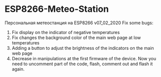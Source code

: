 # ESP8266-Meteo-Station
Персональная метеостанция на ESP8266 v07_02_2020
Fix some bugs:
1. Fix display on the indicator of negative temperatures
2. Fix changes the background color of the main web page at low temperatures
3. Adding a button to adjust the brightness of the indicators on the main web page
4. Decrease in manipulations at the first firmware of the device. Now you need to uncomment part of the code, flash, comment out and flash it again.
